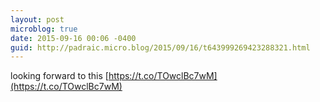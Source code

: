 ```yaml
---
layout: post
microblog: true
date: 2015-09-16 00:06 -0400
guid: http://padraic.micro.blog/2015/09/16/t643999269423288321.html
---
```

looking forward to this [https://t.co/TOwclBc7wM](https://t.co/TOwclBc7wM)
